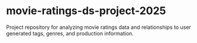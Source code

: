 # movie-ratings-ds-project-2025

Project repository for analyzing movie ratings data and relationships to user generated tags, genres, and production information.

